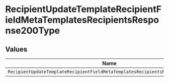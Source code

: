 # RecipientUpdateTemplateRecipientFieldMetaTemplatesRecipientsResponse200Type


## Values

| Name                                                                              | Value                                                                             |
| --------------------------------------------------------------------------------- | --------------------------------------------------------------------------------- |
| `RecipientUpdateTemplateRecipientFieldMetaTemplatesRecipientsResponse200TypeDate` | date                                                                              |